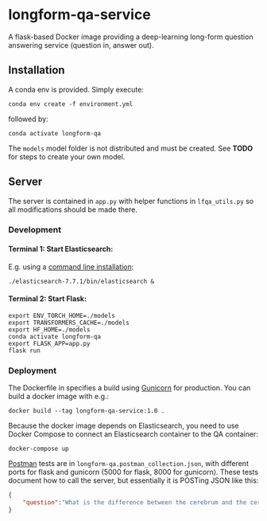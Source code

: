 # longform-qa-service

A flask-based Docker image providing a deep-learning long-form question answering service (question in, answer out).

## Installation

A conda env is provided. Simply execute:

```
conda env create -f environment.yml
```
followed by:

```
conda activate longform-qa
```
The `models` model folder is not distributed and must be created.
See **TODO** for steps to create your own model.

## Server

The server is contained in `app.py` with helper functions in `lfqa_utils.py` so all modifications should be made there.

### Development

#### Terminal 1: Start Elasticsearch:

E.g. using a [command line installation](https://www.elastic.co/guide/en/elasticsearch/reference/current/targz.html):

```
./elasticsearch-7.7.1/bin/elasticsearch & 
```

#### Terminal 2: Start Flask:

```
export ENV_TORCH_HOME=./models
export TRANSFORMERS_CACHE=./models
export HF_HOME=./models
conda activate longform-qa
export FLASK_APP=app.py
flask run
```

### Deployment

The Dockerfile in specifies a build using [Gunicorn](https://flask.palletsprojects.com/en/1.1.x/deploying/wsgi-standalone/) for production.
You can build a docker image with e.g.:

```
docker build --tag longform-qa-service:1.0 .
```

Because the docker image depends on Elasticsearch, you need to use Docker Compose to connect an Elasticsearch container to the QA container:

```
docker-compose up
```

[Postman](https://learning.postman.com/) tests are in `longform-qa.postman_collection.json`, with different ports for flask and gunicorn (5000 for flask, 8000 for gunicorn).
These tests document how to call the server, but essentially it is POSTing JSON like this:

```json
{
    "question":"What is the difference between the cerebrum and the cerebellum?"
}
```
